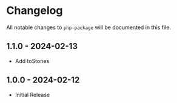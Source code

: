 # Changelog

All notable changes to `php-package` will be documented in this file.

## 1.1.0 - 2024-02-13

- Add toStones

## 1.0.0 - 2024-02-12

- Initial Release



